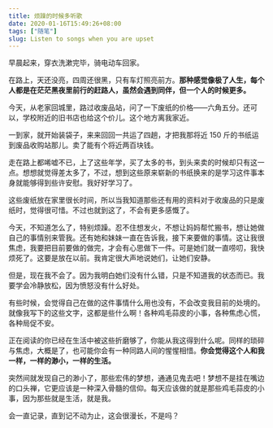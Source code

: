 ```yaml
---
title: 烦躁的时候多听歌
date: 2020-01-16T15:49:26+08:00
tags: ["随笔"]
slug: Listen to songs when you are upset
---
```


早晨起来，穿衣洗漱完毕，骑电动车回家。

在路上，天还没亮，四周还很黑，只有车灯照亮前方。**那种感觉像极了人生，每个人都是在茫茫黑夜里前行的赶路人，虽然会遇到同伴，但一个人的时候更多。**

今天，从老家回城里，路过收废品站，问了一下废纸的价格——六角五分。还可以，学校附近的旧书店也给这个价儿。这个地方离我家近。

一到家，就开始装袋子，来来回回一共运了四趟，才把我那将近 150 斤的书纸运到废品收购站那儿。卖了能有个将近两百块钱。

走在路上都唏嘘不已，上了这些年学，买了太多的书，到头来卖的时候却只有这一点。想想就觉得差太多了，不过，想到这些原来崭新的书纸换来的是学习这件事本身就能够得到些许安慰。我好好学习了。

这些废纸放在家里很长时间，所以当我知道那些还有用的资料对于收废品的只是废纸时，觉得很可惜。不过也就到这了，不会有更多感慨了。

今天，不知道怎么了，特别烦躁。忍不住想发火，不想让妈妈帮忙搬书，想让她做自己的事情别来管我。还有她和妹妹一直在告诉我，接下来要做的事情。这让我很焦虑，我要把目前要做的做完，才会有心思做下一件。可是她们就一直唠叨，我快烦死了。这要是放在以前。我肯定很大声地说她们，让她们安静。

但是，现在我不会了。因为我明白她们没有什么错，只是不知道我的状态而已。我要学会冷静放松，因为愤怒没有什么好处。

有些时候，会觉得自己在做的这件事情什么用也没有，不会改变我目前的处境的。就像我写下的这些文字，这都是些什么啊！各种鸡毛蒜皮的小事，各种焦虑心慌，各种局促不安。

正在阅读的你已经在生活中被这些折磨够了，你能从我这得到什么呢。同样的琐碎与焦虑，大概是了，也可能你会有一种同路人间的惺惺相惜。**你会觉得这个人和我一样，一样的渺小，一样的生活。**

突然间就发现自己的渺小了，那些宏伟的梦想，通通见鬼去吧！梦想不是挂在嘴边的口头禅，它更应该是一种深入骨髓的信仰。每天应该做的就是那些鸡毛蒜皮的小事，因为那些就是生活，就是我。

会一直记录，直到记不动为止，这会很漫长，不是吗？
